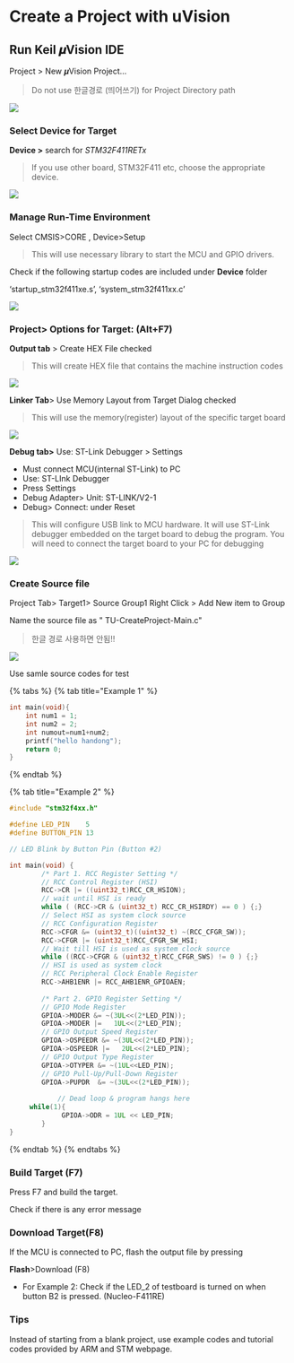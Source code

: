 # Create a Project with uVision

## **Run Keil 𝝁Vision IDE**

 Project &gt;  New 𝝁Vision Project…

> Do not use 한글경로 \(띄어쓰기\) for Project Directory path

![](../.gitbook/assets/image%20%2810%29.png)

### **Select Device for Target**

 **Device &gt;**  search for  _STM32F411RETx_

> If you use other board, STM32F411 etc, choose the appropriate device.

![](../.gitbook/assets/image%20%2842%29.png)

### **Manage Run-Time Environment**

Select  CMSIS&gt;CORE  , Device&gt;Setup

> This will use necessary library to start the MCU and GPIO drivers.

Check if the following startup codes are included under **Device** folder

 ‘startup\_stm32f411xe.s’, ‘system\_stm32f411xx.c’

![](../.gitbook/assets/image%20%284%29.png)

### **Project&gt; Options for Target: \(Alt+F7\)**

 **Output tab** &gt;  Create HEX File  checked

> This will create HEX file that  contains the machine instruction codes

![](../.gitbook/assets/image%20%289%29.png)

**Linker Tab**&gt; Use Memory Layout from Target Dialog  checked

> This will use the memory\(register\) layout of the specific target board

![](../.gitbook/assets/image%20%2836%29.png)

**Debug tab&gt;**  Use: ST-Link Debugger &gt; Settings   

* Must connect MCU\(internal ST-Link\) to PC
* Use: ST-LInk Debugger 
* Press Settings
* Debug Adapter&gt;  Unit: ST-LINK/V2-1
* Debug&gt;  Connect: under Reset

> This will configure USB link to MCU hardware. It will use ST-Link debugger embedded on the target board to debug the program. You will need to connect the target board to your PC for debugging

![](../.gitbook/assets/image%20%2838%29.png)

### Create Source file

Project Tab&gt; Target1&gt; Source Group1  Right Click &gt; Add New item to Group

Name the source file as " TU-CreateProject-Main.c"

> 한글 경로 사용하면 안됨!!



![](../.gitbook/assets/image%20%2812%29.png)

Use samle source codes for test

{% tabs %}
{% tab title="Example 1" %}
```cpp
int main(void){
	int num1 = 1;
	int num2 = 2;
	int numout=num1+num2;		
	printf("hello handong");
	return 0;
}
```
{% endtab %}

{% tab title="Example 2" %}
```cpp
#include "stm32f4xx.h"

#define LED_PIN    5
#define BUTTON_PIN 13

// LED Blink by Button Pin (Button #2)

int main(void) {
		/* Part 1. RCC Register Setting */
		// RCC Control Register (HSI)
		RCC->CR |= ((uint32_t)RCC_CR_HSION); 
		// wait until HSI is ready
		while ( (RCC->CR & (uint32_t) RCC_CR_HSIRDY) == 0 ) {;} 
		// Select HSI as system clock source 
		// RCC Configuration Register 
		RCC->CFGR &= (uint32_t)((uint32_t) ~(RCC_CFGR_SW)); 
		RCC->CFGR |= (uint32_t)RCC_CFGR_SW_HSI;  
		// Wait till HSI is used as system clock source 
		while ((RCC->CFGR & (uint32_t)RCC_CFGR_SWS) != 0 ) {;} 
		// HSI is used as system clock         
		// RCC Peripheral Clock Enable Register 
		RCC->AHB1ENR |= RCC_AHB1ENR_GPIOAEN;
		
		/* Part 2. GPIO Register Setting */			
		// GPIO Mode Register
		GPIOA->MODER &= ~(3UL<<(2*LED_PIN)); 
		GPIOA->MODER |=   1UL<<(2*LED_PIN);  
		// GPIO Output Speed Register 
		GPIOA->OSPEEDR &= ~(3UL<<(2*LED_PIN));
		GPIOA->OSPEEDR |=   2UL<<(2*LED_PIN);  
		// GPIO Output Type Register  
		GPIOA->OTYPER &= ~(1UL<<LED_PIN);      
		// GPIO Pull-Up/Pull-Down Register 
		GPIOA->PUPDR  &= ~(3UL<<(2*LED_PIN));
		
			// Dead loop & program hangs here
     while(1){
			 GPIOA->ODR = 1UL << LED_PIN;  
		}
}

```
{% endtab %}
{% endtabs %}

### Build Target \(F7\)

Press F7 and build the target. 

Check if there is any error message

### 

### Download Target\(F8\)

If the MCU is connected to PC, flash the output file by pressing

**Flash**&gt;Download \(F8\)

* For Example 2: Check if the LED\_2 of testboard is turned on when button B2 is pressed.  \(Nucleo-F411RE\)





### Tips

Instead of starting from a blank project, use example codes and tutorial codes provided by ARM and STM webpage.

